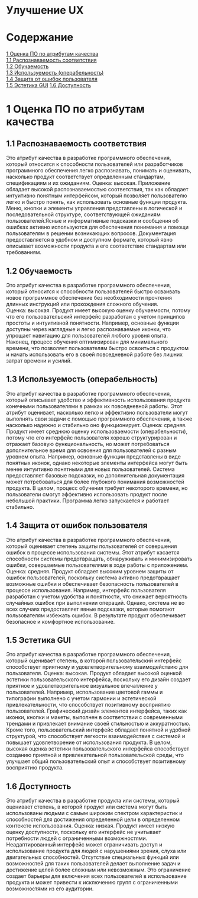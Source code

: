# Улучшение UX

# Содержание

[1 Оценка ПО по атрибутам качества](#1-оценка-по-по-атрибутам-качества)  
[1.1 Распознаваемость соответствия](#11-распознаваемость-соответствия)  
[1.2 Обучаемость](#12-обучаемость)  
[1.3 Используемость (операбельность)](#13-используемость-(операбельность))  
[1.4 Защита от ошибок пользователя](#14-защита-от-ошибок-пользователя)  
[1.5 Эстетика GUI](#15-эстетика-gui)
[1.6 Доступность](#16-доступность)

# 1 Оценка ПО по атрибутам качества

## 1.1 Распознаваемость соответствия

Это атрибут качества в разработке программного обеспечения, который относится к способности пользователей или разработчиков программного обеспечения легко распознавать, понимать и оценивать, насколько продукт соответствует определенным стандартам, спецификациям и их ожиданиям.
Оценка: высокая. 
Приложение обладает высокой распознаваемостью соответствия, так как обладает интуитивно понятным интерфейсом, который позволяет пользователю легко и быстро понять, как использовать основные функции продукта. Меню, кнопки и элементы управления представлены в логической и последовательной структуре, соответствующей ожиданиям пользователей.Ясные и информативные подсказки и сообщения об ошибках активно используются для обеспечения понимания и помощи пользователям в решении возникающих вопросов. Документация предоставляется в удобном и доступном формате, который явно описывает возможности продукта и его соответствие стандартам или требованиям.

## 1.2 Обучаемость

Это атрибут качества в разработке программного обеспечения, который относится к способности пользователей быстро осваивать новое программное обеспечение без необходимости прочтения длинных инструкций или прохождения сложного обучения.<br>
Оценка: высокая.
Продукт имеет высокую оценку обучаемости, потому что его пользовательский интерфейс разработан с учетом принципов простоты и интуитивной понятности. Например, основные функции доступны через наглядные и легко распознаваемые иконки, что упрощает навигацию для пользователей любого уровня опыта. Наконец, процесс обучения оптимизирован для минимального времени, что позволяет пользователям быстро освоиться с продуктом и начать использовать его в своей повседневной работе без лишних затрат времени и усилий.

## 1.3 Используемость (операбельность)

Это атрибут качества в разработке программного обеспечения, который описывает удобство и эффективность использования продукта конечными пользователями в рамках их повседневной работы. Этот атрибут оценивает, насколько легко и эффективно пользователи могут выполнять свои задачи с помощью программного обеспечения, а также насколько надежно и стабильно оно функционирует.
Оценка: средняя.
Продукт имеет среднюю оценку использоваемости (операбельности), потому что его интерфейс пользователя хорошо структурирован и отражает базовую функциональность, но может потребоваться дополнительное время для освоения для пользователей с разным уровнем опыта. Например, основные функции представлены в виде понятных иконок, однако некоторые элементы интерфейса могут быть менее интуитивно понятными для новых пользователей. Система предоставляет базовые подсказки, но дополнительная документация может потребоваться для более глубокого понимания возможностей продукта. В целом, процесс обучения требует некоторого времени, но пользователи смогут эффективно использовать продукт после небольшой практики. Программа легко запускается и работает стабильно.

## 1.4 Защита от ошибок пользователя

Это атрибут качества в разработке программного обеспечения, который оценивает степень защиты пользователей от совершения ошибок в процессе использования системы. Этот атрибут касается способности системы предотвращать, обнаруживать и минимизировать ошибки, совершаемые пользователями в ходе работы с приложением.
Оценка: средняя.
Продукт обладает высоким уровнем защиты от ошибок пользователей, поскольку система активно предотвращает возможные ошибки и обеспечивает безопасность пользователей в процессе использования. Например, интерфейс пользователя разработан с учетом удобства и понятности, что снижает вероятность случайных ошибок при выполнении операций. Однако, система не во всех случаях предоставляет явные подсказки, которые помогают пользователям избежать ошибок. В результате продукт обеспечивает безопасное и комфортное использование.

## 1.5 Эстетика GUI

Это атрибут качества в разработке программного обеспечения, который оценивает степень, в которой пользовательский интерфейс способствует приятному и удовлетворительному взаимодействию для пользователя.
Оценка: высокая.
Продукт обладает высокой оценкой эстетики пользовательского интерфейса, поскольку его дизайн создает приятное и удовлетворительное визуальное впечатление у пользователей. Например, использование цветовой гаммы и типографии выполнено с учетом гармонии и эстетической привлекательности, что способствует позитивному восприятию пользователей. Графический дизайн элементов интерфейса, таких как иконки, кнопки и макеты, выполнен в соответствии с современными трендами и привлекает внимание своей стильностью и аккуратностью. Кроме того, пользовательский интерфейс обладает понятной и удобной структурой, что способствует легкости взаимодействия с системой и повышает удовлетворение от использования продукта. В целом, высокая оценка эстетики пользовательского интерфейса способствует созданию приятной и привлекательной пользовательской среды, что улучшает общий пользовательский опыт и способствует позитивному восприятию продукта.

## 1.6 Доступность

Это атрибут качества в разработке продукта или системы, который оценивает степень, в которой продукт или система могут быть использованы людьми с самым широким спектром характеристик и способностей для достижения определенной цели в определенном контексте использования.
Оценка: низкая.
Продукт имеет низкую оценку доступности, поскольку его интерфейс не учитывает потребности людей с ограниченными возможностями. Неадаптированный интерфейс может ограничивать доступ и использование продукта для людей с нарушениями зрения, слуха или двигательных способностей. Отсутствие специальных функций или возможностей для таких пользователей делает выполнение задач и достижение целей более сложным или невозможным. Это ограничение создает барьеры для включения всех пользователей в использование продукта и может привести к исключению групп с ограниченными возможностями из его аудитории.